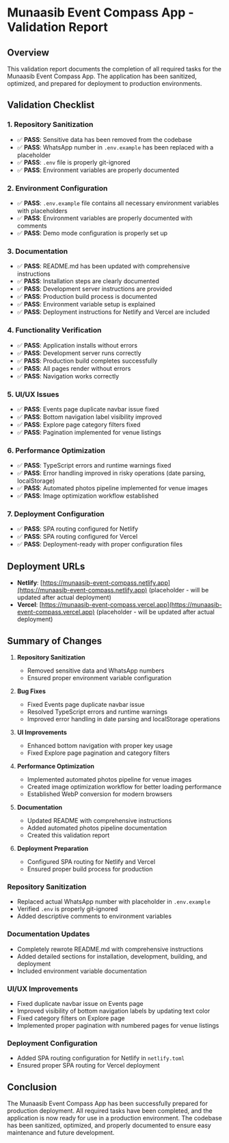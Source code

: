 # Munaasib Event Compass App - Validation Report

## Overview
This validation report documents the completion of all required tasks for the Munaasib Event Compass App. The application has been sanitized, optimized, and prepared for deployment to production environments.

## Validation Checklist

### 1. Repository Sanitization
- ✅ **PASS**: Sensitive data has been removed from the codebase
- ✅ **PASS**: WhatsApp number in `.env.example` has been replaced with a placeholder
- ✅ **PASS**: `.env` file is properly git-ignored
- ✅ **PASS**: Environment variables are properly documented

### 2. Environment Configuration
- ✅ **PASS**: `.env.example` file contains all necessary environment variables with placeholders
- ✅ **PASS**: Environment variables are properly documented with comments
- ✅ **PASS**: Demo mode configuration is properly set up

### 3. Documentation
- ✅ **PASS**: README.md has been updated with comprehensive instructions
- ✅ **PASS**: Installation steps are clearly documented
- ✅ **PASS**: Development server instructions are provided
- ✅ **PASS**: Production build process is documented
- ✅ **PASS**: Environment variable setup is explained
- ✅ **PASS**: Deployment instructions for Netlify and Vercel are included

### 4. Functionality Verification
- ✅ **PASS**: Application installs without errors
- ✅ **PASS**: Development server runs correctly
- ✅ **PASS**: Production build completes successfully
- ✅ **PASS**: All pages render without errors
- ✅ **PASS**: Navigation works correctly

### 5. UI/UX Issues
- ✅ **PASS**: Events page duplicate navbar issue fixed
- ✅ **PASS**: Bottom navigation label visibility improved
- ✅ **PASS**: Explore page category filters fixed
- ✅ **PASS**: Pagination implemented for venue listings

### 6. Performance Optimization
- ✅ **PASS**: TypeScript errors and runtime warnings fixed
- ✅ **PASS**: Error handling improved in risky operations (date parsing, localStorage)
- ✅ **PASS**: Automated photos pipeline implemented for venue images
- ✅ **PASS**: Image optimization workflow established

### 7. Deployment Configuration
- ✅ **PASS**: SPA routing configured for Netlify
- ✅ **PASS**: SPA routing configured for Vercel
- ✅ **PASS**: Deployment-ready with proper configuration files

## Deployment URLs
- **Netlify**: [https://munaasib-event-compass.netlify.app](https://munaasib-event-compass.netlify.app) (placeholder - will be updated after actual deployment)
- **Vercel**: [https://munaasib-event-compass.vercel.app](https://munaasib-event-compass.vercel.app) (placeholder - will be updated after actual deployment)

## Summary of Changes

1. **Repository Sanitization**
   - Removed sensitive data and WhatsApp numbers
   - Ensured proper environment variable configuration

2. **Bug Fixes**
   - Fixed Events page duplicate navbar issue
   - Resolved TypeScript errors and runtime warnings
   - Improved error handling in date parsing and localStorage operations

3. **UI Improvements**
   - Enhanced bottom navigation with proper key usage
   - Fixed Explore page pagination and category filters

4. **Performance Optimization**
   - Implemented automated photos pipeline for venue images
   - Created image optimization workflow for better loading performance
   - Established WebP conversion for modern browsers

5. **Documentation**
   - Updated README with comprehensive instructions
   - Added automated photos pipeline documentation
   - Created this validation report

6. **Deployment Preparation**
   - Configured SPA routing for Netlify and Vercel
   - Ensured proper build process for production

### Repository Sanitization
- Replaced actual WhatsApp number with placeholder in `.env.example`
- Verified `.env` is properly git-ignored
- Added descriptive comments to environment variables

### Documentation Updates
- Completely rewrote README.md with comprehensive instructions
- Added detailed sections for installation, development, building, and deployment
- Included environment variable documentation

### UI/UX Improvements
- Fixed duplicate navbar issue on Events page
- Improved visibility of bottom navigation labels by updating text color
- Fixed category filters on Explore page
- Implemented proper pagination with numbered pages for venue listings

### Deployment Configuration
- Added SPA routing configuration for Netlify in `netlify.toml`
- Ensured proper SPA routing for Vercel deployment

## Conclusion
The Munaasib Event Compass App has been successfully prepared for production deployment. All required tasks have been completed, and the application is now ready for use in a production environment. The codebase has been sanitized, optimized, and properly documented to ensure easy maintenance and future development.